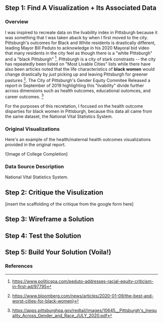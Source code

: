 ## Step 1: Find A Visualization + Its Associated Data


### Overview 
I was inspired to recreate data on the livability index in Pittsburgh because it was something that I was taken aback by when I first moved to the city. Pittsburgh's outcomes for Black and White residents is drastically different, leading  Mayor Bill Peduto to acknowledge in his 2020 Mayoral 
bid video that many residents in the city feel as though there is a "white Pittsburgh" and a "black Pittsburgh" [^1]. Pittsburgh is a city of stark constrasts -- the city has repeatedly been listed on "Most Livable Cities" lists while there have also been articles noted that the life characteristics of **black women** would change drastically by *just* picking up and leaving Pittsburgh for greener pastures [^2]. The City of Pittsburgh's Gender Equity Commitee Released a report in September of 2019 highlighting this "livability" divide further across dimensions such as health outcomes, educational outomces, and career outcomes. [^3]

For the purposes of this recretation, I focused on the health outcome disparties for black women in Pittsburgh, because this data all came from the same dataset, the National Vital Statistics System.

### Original Visualizations
Here's an example of the health/maternal health outcomes visualizations provided in the original report.

![Image of College Completion]


### Data Source Description

National Vital Statistics System.

## Step 2: Critique the Visulization

[insert the scaffolding of the critique from the google form here]



## Step 3: Wireframe a Solution


## Step 4: Test the Solution


## Step 5: Build Your Solution (Voila!)






### References

[^1]: https://www.politicspa.com/peduto-addresses-racial-equity-criticism-in-first-ad/97795
[^2]: https://www.bloomberg.com/news/articles/2020-01-09/the-best-and-worst-cities-for-black-women)
[^3]: https://apps.pittsburghpa.gov/redtail/images/10645__Pittsburgh's_Inequality_Across_Gender_and_Race_JULY_2020.pdf
